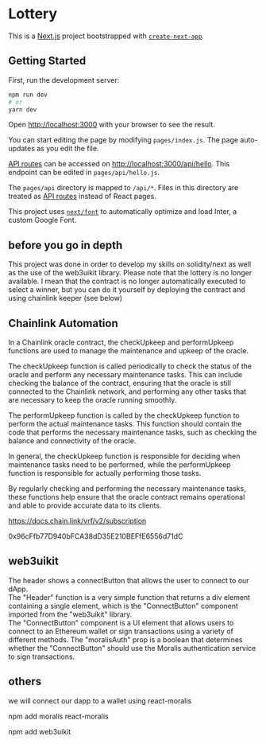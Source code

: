 # Lottery

This is a [Next.js](https://nextjs.org/) project bootstrapped with [`create-next-app`](https://github.com/vercel/next.js/tree/canary/packages/create-next-app).

## Getting Started

First, run the development server:

```bash
npm run dev
# or
yarn dev
```

Open [http://localhost:3000](http://localhost:3000) with your browser to see the result.

You can start editing the page by modifying `pages/index.js`. The page auto-updates as you edit the file.

[API routes](https://nextjs.org/docs/api-routes/introduction) can be accessed on [http://localhost:3000/api/hello](http://localhost:3000/api/hello). This endpoint can be edited in `pages/api/hello.js`.

The `pages/api` directory is mapped to `/api/*`. Files in this directory are treated as [API routes](https://nextjs.org/docs/api-routes/introduction) instead of React pages.

This project uses [`next/font`](https://nextjs.org/docs/basic-features/font-optimization) to automatically optimize and load Inter, a custom Google Font.

## before you go in depth

This project was done in order to develop my skills on solidity/next as well as the use of the web3uikit library.
Please note that the lottery is no longer available. I mean that the contract is no longer automatically executed to select a winner, but you can do it yourself by deploying the contract and using chainlink keeper (see below)

## Chainlink Automation

In a Chainlink oracle contract, the checkUpkeep and performUpkeep functions are used to manage the maintenance and upkeep of the oracle.

The checkUpkeep function is called periodically to check the status of the oracle and perform any necessary maintenance tasks. This can include checking the balance of the contract, ensuring that the oracle is still connected to the Chainlink network, and performing any other tasks that are necessary to keep the oracle running smoothly.

The performUpkeep function is called by the checkUpkeep function to perform the actual maintenance tasks. This function should contain the code that performs the necessary maintenance tasks, such as checking the balance and connectivity of the oracle.

In general, the checkUpkeep function is responsible for deciding when maintenance tasks need to be performed, while the performUpkeep function is responsible for actually performing those tasks.

By regularly checking and performing the necessary maintenance tasks, these functions help ensure that the oracle contract remains operational and able to provide accurate data to its clients.

https://docs.chain.link/vrf/v2/subscription

0x96cFfb77D940bFCA38dD35E210BEFfE6556d71dC

## web3uikit

The header shows a connectButton that allows the user to connect to our dApp.  
The "Header" function is a very simple function that returns a div element containing a single element, which is the "ConnectButton" component imported from the "web3uikit" library.  
The "ConnectButton" component is a UI element that allows users to connect to an Ethereum wallet or sign transactions using a variety of different methods. The "moralisAuth" prop is a boolean that determines whether the "ConnectButton" should use the Moralis authentication service to sign transactions.

## others

we will connect our dapp to a wallet using react-moralis

npm add moralis react-moralis

npm add web3uikit
